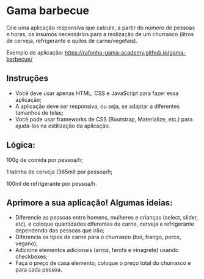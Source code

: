 # Gama barbecue
Crie uma aplicação responsiva que calcule, a partir do número de pessoas e horas, os insumos necessários para a realização de um churrasco (litros de cerveja, refrigerante e quilos de carne/vegetais). 

Exemplo de aplicação: https://rafonha-gama-academy.github.io/gama-barbecue/

## Instruções
- Você deve usar apenas HTML, CSS e JavaScript para fazer essa aplicação;
- A aplicação deve ser responsiva, ou seja, se adaptar a diferentes tamanhos de telas;
- Você pode usar frameworks de CSS (Bootstrap, Materialize, etc.) para ajudá-los na estilização da aplicação.

## Lógica:
100g de comida por pessoa/h;

1 latinha de cerveja (365ml) por pessoa/h;

100ml de refrigerante por pessoa/h.


## Aprimore a sua aplicação! Algumas ideias:
- Diferencie as pessoas entre homens, mulheres e crianças (select, slider, etc), e coloque quantidades diferentes de carne, cerveja e refrigerante dependendo das pessoas que irão;
- Diferencia os tipos de carne para o churrasco (boi, frango, porco, vegano);
- Adicione elementos adicionais (arroz, farofa e vinagrete) usando checkboxes;
- Faça o preço de casa elemento, coloque o preço total do churrasco e para cada pessoa.
